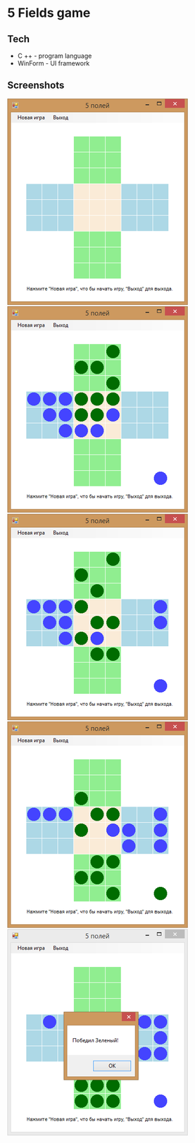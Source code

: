 # 5 Fields game

## Tech
* C ++ - program language
* WinForm - UI framework

## Screenshots
![Main window](screen1.png)
![Menu](screen2.png)
![Game started](screen3.png)
![In game](screen4.png)
![Game finished](screen5.png)
